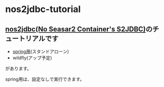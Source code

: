 # nos2jdbc-tutorial
## [nos2jdbc(No Seasar2 Container's S2JDBC)](https://github.com/ns2j/nos2jdbc)のチュートリアルです
* [spring用](https://github.com/ns2j/nos2jdbc-tutorial/nos2jdbc-tutorial-spring)(スタンドアローン)
* wildfly(アップ予定)

があります。   

spring用は、設定なしで実行できます。
